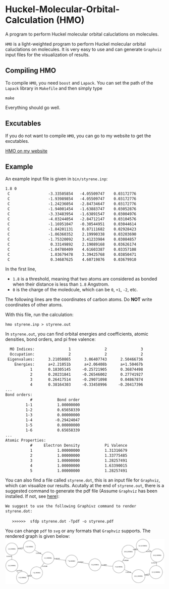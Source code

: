 # Huckel-Molecular-Orbital-Calculation (HMO)

A program to perform Huckel molecular orbital caluclations on molecules.

`HMO` is a light-weighted program to perform Huckel molecular orbital caluclations on molecules. It is very easy to use and can generate `Graphviz` input files for the visualization of results.

## Compiling HMO

To compile `HMO`, you need `boost` and `Lapack`. You can set the path of the `Lapack` library in `Makefile` and then simply type
```
make
```
Everything should go well.

## Excutables

If you do not want to compile `HMO`, you can go to my website to get the excutables.

[HMO on my website](http://www.zhjun-sci.com/xx.php)


## Example

An example input file is given in  `bin/styrene.inp`:
```
1.8 0
 C                 -3.33505854   -4.05509747    0.03172776
 C                 -1.93989854   -4.05509747    0.03172776
 C                 -1.24236054   -2.84734647    0.03172776
 C                 -1.94001454   -1.63883747    0.03052876
 C                 -3.33483954   -1.63891547    0.03004976
 C                 -4.03244054   -2.84712147    0.03104576
 C                 -1.16951047   -0.30544951    0.03044614
 C                 -1.84201131    0.87111682    0.02928423
 C                 -1.06360352    2.19990338    0.03203690
 C                 -1.75320092    3.41233984    0.03084857
 C                  0.33149892    2.19089168    0.03626174
 C                 -1.04780409    4.61603387    0.03357108
 C                  1.03679478    3.39425768    0.03850471
 C                  0.34687625    4.60719876    0.03679910
```

In the first line,

* `1.8` is a threshold, meaning that two atoms are considered as bonded when their distance is less than `1.8` Angstrom.
* `0` is the charge of the moledcule, which can be `0`, `+1`, `-2`, etc.

The following lines are the coordinates of carbon atoms. Do **NOT** write coordinates of other atoms.

With this file, run the calculation:
```
hmo styrene.inp > styrene.out
```

In `styrene.out`, you can find orbital energies and coefficients, atomic densities, bond orders, and pi free valence:
```
  MO Indices:               1               2               3 
  Occupation:               2               2               2 
 Eigenvalues:      3.21050865      3.06407743      2.50466736 
    Energies:      a+2.21051b      a+2.06408b      a+1.50467b 
           1       0.18305145     -0.25721905      0.36874498 
           2       0.20231841     -0.26546002      0.27741927 
           3       0.26417514     -0.29071098      0.04867874 
           4       0.38164303     -0.33458996     -0.20417396 
...
Bond orders:
           #           Bond order
         1-1           1.00000000
         1-2           0.65658339
         1-3           0.00000000
         1-4          -0.29424047
         1-5           0.00000000
         1-6           0.65658339
...
Atomic Properties:
           #     Electron Density           Pi Valence
           1           1.00000000           1.31316679
           2           1.00000000           1.33775485
           3           1.00000000           1.28257491
           4           1.00000000           1.63390015
           5           1.00000000           1.28257491
```

You can also find a file called `styrene.dot`, this is an input file for `Graphviz`, which can visualize our results. Acutally at the end of `styrene.out`, there is a suggested command to generate the pdf file (Assume `Graphviz` has been installed. If not, see [here](http://www.graphviz.org/)):
```
We suggest to use the following Graphivz command to render styrene.dot:

   >>>>>>  sfdp styrene.dot -Tpdf -o styrene.pdf

```
You can change `pdf` to `svg` or any formats that `Graphviz` supports. The rendered graph is given below:
![](bin/styrene.png)
